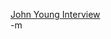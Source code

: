 <a href="http://www.radaronline.com/from-the-magazine/2007/08/cryptome_john_young_radar_anthony_haden_guest_1.php">John Young Interview</a><br/>
-m